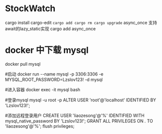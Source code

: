 # StockWatch

cargo install cargo-edit
`
    cargo add
    cargo rm
    cargo upgrade
`
async_once 支持await的lazy_static实现
 cargo add async_once 
 
 # docker 中下载 mysql
 docker pull mysql
 
 #启动
 docker run --name mysql -p 3306:3306 -e MYSQL_ROOT_PASSWORD=Lzslov123! -d mysql
 
 #进入容器
 docker exec -it mysql bash
 
 #登录mysql
 mysql -u root -p
 ALTER USER 'root'@'localhost' IDENTIFIED BY 'Lzslov123!';
 
 #添加远程登录用户
 CREATE USER 'liaozesong'@'%' IDENTIFIED WITH mysql_native_password BY 'Lzslov123!';
 GRANT ALL PRIVILEGES ON *.* TO 'liaozesong'@'%';
 flush privileges;
